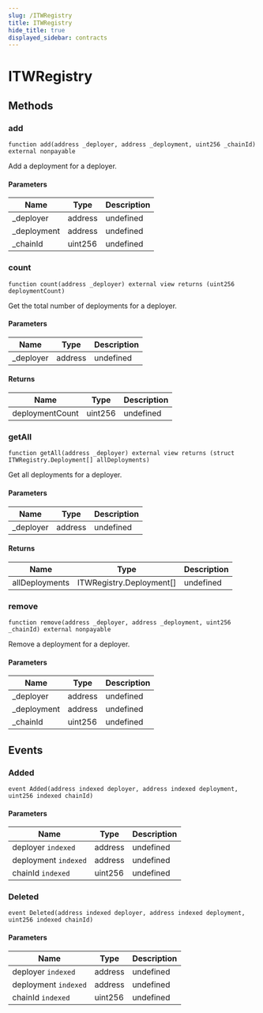 ```yaml
---
slug: /ITWRegistry
title: ITWRegistry
hide_title: true
displayed_sidebar: contracts
---
```


# ITWRegistry

## Methods

### add

```solidity
function add(address _deployer, address _deployment, uint256 _chainId) external nonpayable
```

Add a deployment for a deployer.

#### Parameters

| Name         | Type    | Description |
| ------------ | ------- | ----------- |
| \_deployer   | address | undefined   |
| \_deployment | address | undefined   |
| \_chainId    | uint256 | undefined   |

### count

```solidity
function count(address _deployer) external view returns (uint256 deploymentCount)
```

Get the total number of deployments for a deployer.

#### Parameters

| Name       | Type    | Description |
| ---------- | ------- | ----------- |
| \_deployer | address | undefined   |

#### Returns

| Name            | Type    | Description |
| --------------- | ------- | ----------- |
| deploymentCount | uint256 | undefined   |

### getAll

```solidity
function getAll(address _deployer) external view returns (struct ITWRegistry.Deployment[] allDeployments)
```

Get all deployments for a deployer.

#### Parameters

| Name       | Type    | Description |
| ---------- | ------- | ----------- |
| \_deployer | address | undefined   |

#### Returns

| Name           | Type                     | Description |
| -------------- | ------------------------ | ----------- |
| allDeployments | ITWRegistry.Deployment[] | undefined   |

### remove

```solidity
function remove(address _deployer, address _deployment, uint256 _chainId) external nonpayable
```

Remove a deployment for a deployer.

#### Parameters

| Name         | Type    | Description |
| ------------ | ------- | ----------- |
| \_deployer   | address | undefined   |
| \_deployment | address | undefined   |
| \_chainId    | uint256 | undefined   |

## Events

### Added

```solidity
event Added(address indexed deployer, address indexed deployment, uint256 indexed chainId)
```

#### Parameters

| Name                 | Type    | Description |
| -------------------- | ------- | ----------- |
| deployer `indexed`   | address | undefined   |
| deployment `indexed` | address | undefined   |
| chainId `indexed`    | uint256 | undefined   |

### Deleted

```solidity
event Deleted(address indexed deployer, address indexed deployment, uint256 indexed chainId)
```

#### Parameters

| Name                 | Type    | Description |
| -------------------- | ------- | ----------- |
| deployer `indexed`   | address | undefined   |
| deployment `indexed` | address | undefined   |
| chainId `indexed`    | uint256 | undefined   |

